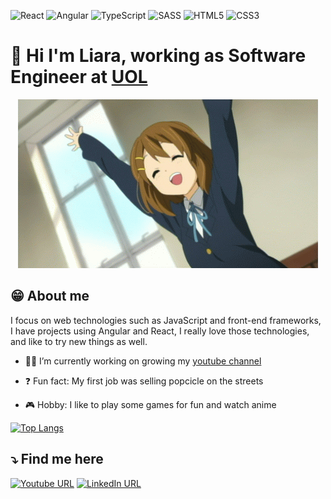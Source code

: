 ![React](https://img.shields.io/badge/react-%2320232a.svg?style=for-the-badge&logo=react&logoColor=%2361DAFB)
![Angular](https://img.shields.io/badge/angular-%23DD0031.svg?style=for-the-badge&logo=angular&logoColor=white)
![TypeScript](https://img.shields.io/badge/typescript-%23007ACC.svg?style=for-the-badge&logo=typescript&logoColor=white)
![SASS](https://img.shields.io/badge/SASS-hotpink.svg?style=for-the-badge&logo=SASS&logoColor=white)
![HTML5](https://img.shields.io/badge/html5-%23E34F26.svg?style=for-the-badge&logo=html5&logoColor=white)
![CSS3](https://img.shields.io/badge/css3-%231572B6.svg?style=for-the-badge&logo=css3&logoColor=white)

# 🤩 Hi I'm Liara, working as Software Engineer at [UOL](https://sobreuol.noticias.uol.com.br/en/our-history/)
<div align="center">

![GIF welcome](./yui.gif)
</div>

## 😁 About me

I focus on web technologies such as JavaScript and front-end frameworks, I have projects using Angular and React, I really love those technologies, and like to try new things as well.

- 🏋️‍♀️ I’m currently working on growing my [youtube channel](https://www.youtube.com/c/LiaraProgramadora)  

- ❓ Fun fact: My first job was selling popcicle on the streets
  

- 🎮 Hobby: I like to play some games for fun and watch anime  

[![Top Langs](https://github-readme-stats.vercel.app/api/top-langs/?username=liara987&layout=compact)](https://github.com/anuraghazra/github-readme-stats)

## ⤵️ Find me here 
[![Youtube URL](https://img.shields.io/badge/YouTube-%23FF0000.svg?style=for-the-badge&logo=YouTube&logoColor=white)](https://www.youtube.com/c/LiaraProgramadora?sub_confirmation=1)
[![LinkedIn URL](https://img.shields.io/badge/linkedin-%230077B5.svg?style=for-the-badge&logo=linkedin&logoColor=white)](https://www.linkedin.com/in/liara-programadora)
